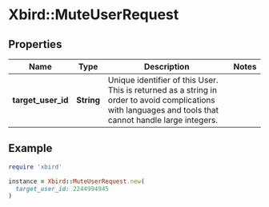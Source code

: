 # Xbird::MuteUserRequest

## Properties

| Name | Type | Description | Notes |
| ---- | ---- | ----------- | ----- |
| **target_user_id** | **String** | Unique identifier of this User. This is returned as a string in order to avoid complications with languages and tools that cannot handle large integers. |  |

## Example

```ruby
require 'xbird'

instance = Xbird::MuteUserRequest.new(
  target_user_id: 2244994945
)
```

